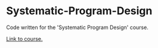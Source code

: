 # Systematic-Program-Design
Code written for the 'Systematic Program Design' course.

[Link to course.](https://learning.edx.org/course/course-v1:UBCx+SPD1x+2T2015/home)

